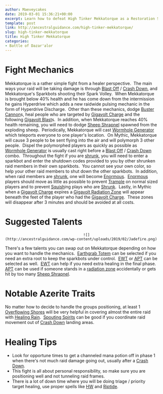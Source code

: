 ```yaml
---
author: Maeveycakes
date: 2019-03-01 15:36:21+00:00
excerpt: Learn how to defeat High Tinker Mekkatorque as a Restoration Shaman.
template: post
link: http://ancestralguidance.com/high-tinker-mekkatorque/
slug: high-tinker-mekkatorque
title: High Tinker Mekkatorque
categories:
- Battle of Dazar'alor
---
```


# Fight Mechanics

		
		

Mekkatorque is a rather simple fight from a healer perspective.  The main ways your raid will be taking damage is through [Blast Off](https://www.wowhead.com/spell=282205/blast-off) / [Crash Down](https://www.wowhead.com/spell=282245/crash-down), and Mekkatorque's Sparkbots shooting their Spark Volley.  When Mekkatorque is brought below 40% health and he has come down from the intermission he gains Hyperdrive which adds a new raidwide pulsing mechanic in the form of Hyperdrive Discharge.  Other than these mechanics, dodge [Buster Cannon](https://www.wowhead.com/spell=282182/buster-cannon)s, heal people who are targeted by [Gigavolt Charge](https://www.wowhead.com/spell=286646/gigavolt-charge) and the following [Gigavolt Blast](https://www.wowhead.com/spell=283411/gigavolt-blast)s.  In addition, when Mekkatorque reaches 40% health remaining, you will need to dodge [Sheep Shrapnel](https://www.wowhead.com/spell=287891/sheep-shrapnel) spawned from the exploding sheep.  Periodically, Mekkatorque will cast [Wormhole Generator](https://www.wowhead.com/spell=287952/wormhole-generator) which teleports everyone to one player's location.  On Mythic, Mekkatorque will cause 3 people to be sent flying into the air and will polymorph 3 other people.  Dispel the polymorphed players as quickly as possible as [Wormhole Generator](https://www.wowhead.com/spell=287952/wormhole-generator) is usually cast right before a [Blast Off](https://www.wowhead.com/spell=282205/blast-off) / [Crash Down](https://www.wowhead.com/spell=282245/crash-down) combo.  Throughout the fight if you are [shrunk](https://www.wowhead.com/spell=284168/shrunk), you will need to enter a sparkbot and enter the shutdown codes provided to you by other shrunken raid members in their own sparkbots.  You cannot see your own color, so help your other raid members to shut down the other sparkbots.  In addition, when raid members are [shrunk](https://www.wowhead.com/spell=284168/shrunk), one will become [Enormous](https://www.wowhead.com/spell=289023/enormous).  [Enormous](https://www.wowhead.com/spell=289023/enormous) players should move as little as possible to prevent [Trample](https://www.wowhead.com/spell=284214/trample) on normal sized players and to prevent [Squish](https://www.wowhead.com/spell=289132/squish)ing plays who are [Shrunk](https://www.wowhead.com/spell=284168/shrunk).  Lastly, in Mythic when a [Gigavolt Charge](https://www.wowhead.com/spell=286646/gigavolt-charge) expires a [Gigavolt Radiation Zone](https://www.wowhead.com/spell=288792/gigavolt-radiation-zone) will appear beneath the feet of the player who had the [Gigavolt Charge](https://www.wowhead.com/spell=286646/gigavolt-charge).  These zones will disappear after 3 minutes and should be avoided at all costs.

		
			

# Suggested Talents

		
										![](http://ancestralguidance.com/wp-content/uploads/2019/02/Jadefire.png)											
		

There's a few talents you can swap out on Mekkatorque depending on how you want to handle the mechanics.  [Earthgrab Totem](https://www.wowhead.com/spell=51485/earthgrab-totem) can be selected if you need an extra root to keep the sparkbots under control.  [EWT](https://www.wowhead.com/spell=198838/earthen-wall-totem) or [APT](https://www.wowhead.com/spell=207399/ancestral-protection-totem) can be selected as well.  [EWT](https://www.wowhead.com/spell=198838/earthen-wall-totem) can help if you need extra healing in the final phase.  [APT](https://www.wowhead.com/spell=207399/ancestral-protection-totem) can be used if someone stands in a [radiation zone](https://www.wowhead.com/spell=288792/gigavolt-radiation-zone) accidentally or gets hit by too many [Sheep Shrapnel](https://www.wowhead.com/spell=287891/sheep-shrapnel).

		
			

# Notable Azerite Traits

		
		

No matter how to decide to handle the groups positioning, at least 1 [Overflowing Shores](https://www.wowhead.com/spell=278095/overflowing-shores) will be very helpful in covering almost the entire raid with [Healing Rain](https://www.wowhead.com/spell=73920/healing-rain).  [Spouting Spirits](https://www.wowhead.com/spell=279504/spouting-spirits) can be good if you coordinate raid movement out of [Crash Down](https://www.wowhead.com/spell=282245/crash-down) landing areas.

		
			

# Healing Tips

		
		

  * Look for opportune times to get a channeled mana potion off in phase 1 when there's not much raid damage going out, usually after a [Crash Down](https://www.wowhead.com/spell=282245/crash-down).
  * This fight is all about personal responsibility, so make sure you are positioning well and not tunneling raid frames.
  * There is a lot of down time where you will be doing triage / priority target healing, use proper spells like [HW](https://www.wowhead.com/spell=77472/healing-wave) and [Riptide](https://www.wowhead.com/spell=61295/riptide).
